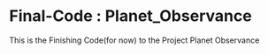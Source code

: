 # Final-Code : Planet_Observance
 This is the Finishing Code(for now) to the Project Planet Observance
